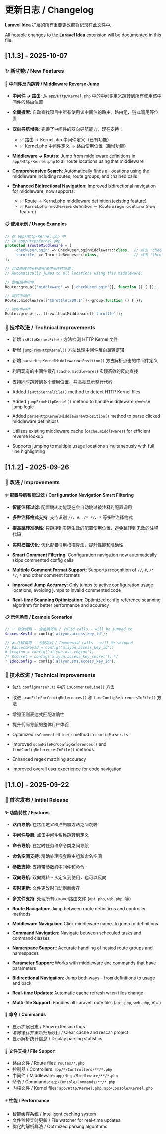# 更新日志 / Changelog

**Laravel Idea** 扩展的所有重要更改都将记录在此文件中。

All notable changes to the **Laravel Idea** extension will be documented in this file.

## [1.1.3] - 2025-10-07

### ✨ 新功能 / New Features

#### 🔧 中间件反向跳转 / Middleware Reverse Jump
- **中间件 → 路由**: 从 `app/Http/Kernel.php` 中的中间件定义跳转到所有使用该中间件的路由位置
- **全面搜索**: 自动查找项目中所有使用该中间件的路由、路由组、链式调用等位置
- **双向导航增强**: 完善了中间件的双向导航能力，现在支持：
  - ✅ 路由 → Kernel.php 中间件定义（已有功能）
  - ✅ Kernel.php 中间件定义 → 路由使用位置（新增功能）

- **Middleware → Routes**: Jump from middleware definitions in `app/Http/Kernel.php` to all route locations using that middleware
- **Comprehensive Search**: Automatically finds all locations using the middleware including routes, route groups, and chained calls
- **Enhanced Bidirectional Navigation**: Improved bidirectional navigation for middleware, now supports:
  - ✅ Route → Kernel.php middleware definition (existing feature)
  - ✅ Kernel.php middleware definition → Route usage locations (new feature)

#### 📋 使用示例 / Usage Examples
```php
// 在 app/Http/Kernel.php 中
// In app/Http/Kernel.php
protected $routeMiddleware = [
    'checkUserLogin' => CheckUserLoginMiddleware::class,  // 点击 'checkUserLogin' 跳转到所有使用位置
    'throttle' => ThrottleRequests::class,                // 点击 'throttle' 跳转到所有使用位置
];

// 自动跳转到所有使用该中间件的位置：
// Automatically jumps to all locations using this middleware:

// 路由组中间件
Route::group(['middleware' => ['checkUserLogin']], function () { });

// 链式中间件
Route::middleware(['throttle:200,1'])->group(function () { });

// 排除中间件
Route::group([...])->withoutMiddleware(['throttle']);
```

### 🔧 技术改进 / Technical Improvements
- 新增 `isHttpKernelFile()` 方法检测 HTTP Kernel 文件
- 新增 `jumpFromHttpKernel()` 方法处理中间件反向跳转逻辑
- 新增 `parseHttpKernelMiddlewareAtPosition()` 方法解析点击的中间件定义
- 利用现有的中间件缓存 (`cache.middlewares`) 实现高效的反向查找
- 支持同时跳转到多个使用位置，并高亮显示整行代码

- Added `isHttpKernelFile()` method to detect HTTP Kernel files
- Added `jumpFromHttpKernel()` method to handle middleware reverse jump logic
- Added `parseHttpKernelMiddlewareAtPosition()` method to parse clicked middleware definitions
- Utilizes existing middleware cache (`cache.middlewares`) for efficient reverse lookup
- Supports jumping to multiple usage locations simultaneously with full line highlighting

## [1.1.2] - 2025-09-26

### 🔧 改进 / Improvements

#### ✨ 配置导航智能过滤 / Configuration Navigation Smart Filtering
- **智能注释过滤**: 配置跳转功能现在会自动跳过被注释的配置调用
- **多种注释格式支持**: 支持识别 `//`、`#`、`/* */`、`*` 等多种注释格式
- **提高跳转准确性**: 只跳转到实际生效的配置使用位置，避免跳转到无效的注释代码
- **实时扫描优化**: 优化配置引用扫描算法，提升性能和准确性

- **Smart Comment Filtering**: Configuration navigation now automatically skips commented config calls
- **Multiple Comment Format Support**: Supports recognition of `//`, `#`, `/* */`, `*` and other comment formats
- **Improved Jump Accuracy**: Only jumps to active configuration usage locations, avoiding jumps to invalid commented code
- **Real-time Scanning Optimization**: Optimized config reference scanning algorithm for better performance and accuracy

#### 📋 示例场景 / Example Scenarios
```php
// ✅ 有效调用 - 会被跳转到 / Valid calls - will be jumped to
$accessKeyId = config('aliyun.access_key_id');

// ❌ 注释调用 - 会被跳过 / Commented calls - will be skipped
// $accessKeyId = config('aliyun.access_key_id');
# $region = config('aliyun.oss.region');
/* $secret = config('aliyun.access_key_secret'); */
* $docConfig = config('aliyun.sms.access_key_id');
```

### 🔧 技术改进 / Technical Improvements
- 优化 `configParser.ts` 中的 `isCommentedLine()` 方法
- 改进 `scanFileForConfigReferences()` 和 `findConfigReferencesInFile()` 方法
- 增强正则表达式匹配准确性
- 提升代码导航的整体用户体验

- Optimized `isCommentedLine()` method in `configParser.ts`
- Improved `scanFileForConfigReferences()` and `findConfigReferencesInFile()` methods
- Enhanced regex matching accuracy
- Improved overall user experience for code navigation

## [1.1.0] - 2025-09-22

### 🎉 首次发布 / Initial Release

#### ✨ 功能特性 / Features
- **路由导航**: 在路由定义和控制器方法之间跳转
- **中间件导航**: 点击中间件名称跳转到定义
- **命令导航**: 在定时任务和命令类之间导航
- **命名空间支持**: 精确处理嵌套路由组和命名空间
- **参数支持**: 支持带参数的中间件和命令
- **双向导航**: 双向跳转 - 从定义到使用，也可以反向
- **实时更新**: 文件更改时自动刷新缓存
- **多文件支持**: 处理所有Laravel路由文件 (`api.php`, `web.php`, 等)

- **Route Navigation**: Jump between route definitions and controller methods
- **Middleware Navigation**: Click middleware names to jump to definitions
- **Command Navigation**: Navigate between scheduled tasks and command classes
- **Namespace Support**: Accurate handling of nested route groups and namespaces
- **Parameter Support**: Works with middleware and commands that have parameters
- **Bidirectional Navigation**: Jump both ways - from definitions to usage and back
- **Real-time Updates**: Automatic cache refresh when files change
- **Multi-file Support**: Handles all Laravel route files (`api.php`, `web.php`, etc.)

#### 🔧 命令 / Commands
- 显示扩展日志 / Show extension logs
- 清除缓存并重新扫描项目 / Clear cache and rescan project
- 显示解析统计信息 / Display parsing statistics

#### 📁 文件支持 / File Support
- 路由文件 / Route files: `routes/*.php`
- 控制器 / Controllers: `app/*/Controllers/**/*.php`
- 中间件 / Middleware: `app/Http/Middleware/**/*.php`
- 命令 / Commands: `app/Console/Commands/**/*.php`
- 内核文件 / Kernel files: `app/Http/Kernel.php`, `app/Console/Kernel.php`

#### ⚡ 性能 / Performance
- 智能缓存系统 / Intelligent caching system
- 文件监控实时更新 / File watcher for real-time updates
- 优化的解析算法 / Optimized parsing algorithms